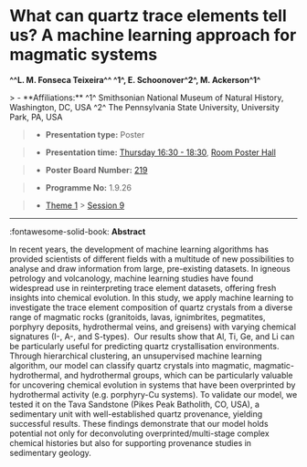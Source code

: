 # What can quartz trace elements tell us? A machine learning approach for magmatic systems

**^^L. M. Fonseca Teixeira^^ ^1^, E. Schoonover^2^, M. Ackerson^1^**

<!-- more -->> - **Affiliations:** ^1^ Smithsonian National Museum of Natural History, Washington, DC, USA ^2^ The Pennsylvania State University, University Park, PA, USA

> - **Presentation type:** Poster

> - **Presentation time:** [Thursday 16:30 - 18:30](../sessions_comparison.md#__tabbed_3_6), [Room Poster Hall](../maps_venue.md#__tabbed_1_1)

> - **Poster Board Number:** [219](../map_poster_boards.md#thursday)

> - **Programme No:** 1.9.26

> - [Theme 1](../theme1.md) > [Session 9](../sessions/session-1-9.md)

--- 

:fontawesome-solid-book: **Abstract**

In recent years, the development of machine learning algorithms has provided scientists of different fields with a multitude of new possibilities to analyse and draw information from large, pre-existing datasets. In igneous petrology and volcanology, machine learning studies have found widespread use in reinterpreting trace element datasets, offering fresh insights into chemical evolution. In this study, we apply machine learning to investigate the trace element composition of quartz crystals from a diverse range of magmatic rocks (granitoids, lavas, ignimbrites, pegmatites, porphyry deposits, hydrothermal veins, and greisens) with varying chemical signatures (I-, A-, and S-types).  Our results show that Al, Ti, Ge, and Li can be particularly useful for predicting quartz crystallisation environments. Through hierarchical clustering, an unsupervised machine learning algorithm, our model can classify quartz crystals into magmatic, magmatic-hydrothermal, and hydrothermal groups, which can be particularly valuable for uncovering chemical evolution in systems that have been overprinted by hydrothermal activity (e.g. porphyry-Cu systems). To validate our model, we tested it on the Tava Sandstone (Pikes Peak Batholith, CO, USA), a sedimentary unit with well-established quartz provenance, yielding successful results. These findings demonstrate that our model holds potential not only for deconvoluting overprinted/multi-stage complex chemical histories but also for supporting provenance studies in sedimentary geology.

